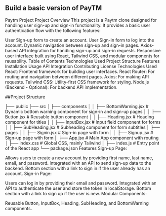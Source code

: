 
## Build a basic version of PayTM
Paytm Project
Project Overview
This project is a Paytm clone designed for handling user sign-up and sign-in functionality. It provides a basic user authentication flow with the following features:

User Sign-up form to create an account.
User Sign-in form to log into the account.
Dynamic navigation between sign-up and sign-in pages.
Axios-based API integration for handling sign-up and sign-in requests.
Responsive user interface built using React, Tailwind CSS, and modular components for reusability.
Table of Contents
Technologies Used
Project Structure
Features
Installation
Usage
API Integration
Contributing
License
Technologies Used
React: Frontend framework for building user interfaces.
React Router: For routing and navigation between different pages.
Axios: For making API requests.
Tailwind CSS: Utility-first CSS framework for styling.
Node.js (Backend - Optional): For backend API implementation.


##Project Structure

├── public
├── src
│   ├── components
│   │   ├── BottomWarning.jsx      # Dynamic bottom warning component for sign-in and sign-up pages
│   │   ├── Button.jsx             # Reusable button component
│   │   ├── Heading.jsx            # Heading component for titles
│   │   ├── InputBox.jsx           # Input field component for forms
│   │   ├── SubHeading.jsx         # Subheading component for form subtitles
│   ├── pages
│   │   ├── Signin.jsx             # Sign-in page with form
│   │   ├── Signup.jsx             # Sign-up page with form
│   ├── App.jsx                    # Main App component with routing
│   ├── index.css                  # Global CSS, mainly Tailwind
│   ├── index.js                   # Entry point of the React app
└── package.json
Features
Sign-up Page:

Allows users to create a new account by providing first name, last name, email, and password.
Integrated with an API to send sign-up data to the backend.
Bottom section with a link to sign in if the user already has an account.
Sign-in Page:

Users can log in by providing their email and password.
Integrated with an API to authenticate the user and store the token in localStorage.
Bottom section with a link to sign up if the user is new.
Modular Components:

Reusable Button, InputBox, Heading, SubHeading, and BottomWarning components.
